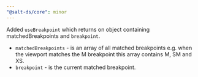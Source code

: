 ```yaml
---
"@salt-ds/core": minor
---
```


Added `useBreakpoint` which returns on object containing matchedBreakpoints and `breakpoint`.

- `matchedBreakpoints` - is an array of all matched breakpoints e.g. when the viewport matches the M breakpoint this array contains M, SM and XS.
- `breakpoint` - is the current matched breakpoint.
